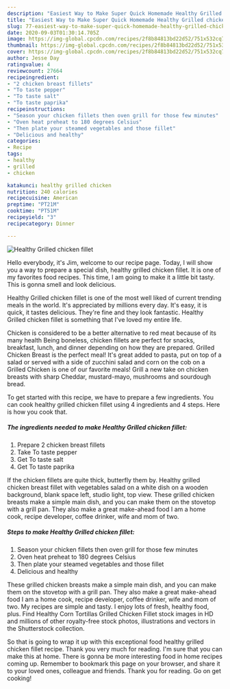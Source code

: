```yaml
---
description: "Easiest Way to Make Super Quick Homemade Healthy Grilled chicken fillet"
title: "Easiest Way to Make Super Quick Homemade Healthy Grilled chicken fillet"
slug: 77-easiest-way-to-make-super-quick-homemade-healthy-grilled-chicken-fillet
date: 2020-09-03T01:30:14.705Z
image: https://img-global.cpcdn.com/recipes/2f8b84813bd22d52/751x532cq70/healthy-grilled-chicken-fillet-recipe-main-photo.jpg
thumbnail: https://img-global.cpcdn.com/recipes/2f8b84813bd22d52/751x532cq70/healthy-grilled-chicken-fillet-recipe-main-photo.jpg
cover: https://img-global.cpcdn.com/recipes/2f8b84813bd22d52/751x532cq70/healthy-grilled-chicken-fillet-recipe-main-photo.jpg
author: Jesse Day
ratingvalue: 4
reviewcount: 27664
recipeingredient:
- "2 chicken breast fillets"
- "To taste pepper"
- "To taste salt"
- "To taste paprika"
recipeinstructions:
- "Season your chicken fillets then oven grill for those few minutes"
- "Oven heat preheat to 180 degrees Celsius"
- "Then plate your steamed vegetables and those fillet"
- "Delicious and healthy"
categories:
- Recipe
tags:
- healthy
- grilled
- chicken

katakunci: healthy grilled chicken 
nutrition: 240 calories
recipecuisine: American
preptime: "PT21M"
cooktime: "PT51M"
recipeyield: "3"
recipecategory: Dinner

---
```



![Healthy Grilled chicken fillet](https://img-global.cpcdn.com/recipes/2f8b84813bd22d52/751x532cq70/healthy-grilled-chicken-fillet-recipe-main-photo.jpg)

Hello everybody, it's Jim, welcome to our recipe page. Today, I will show you a way to prepare a special dish, healthy grilled chicken fillet. It is one of my favorites food recipes. This time, I am going to make it a little bit tasty. This is gonna smell and look delicious.

Healthy Grilled chicken fillet is one of the most well liked of current trending meals in the world. It's appreciated by millions every day. It's easy, it is quick, it tastes delicious. They're fine and they look fantastic. Healthy Grilled chicken fillet is something that I've loved my entire life.

Chicken is considered to be a better alternative to red meat because of its many health Being boneless, chicken fillets are perfect for snacks, breakfast, lunch, and dinner depending on how they are prepared. Grilled Chicken Breast is the perfect meal! It&#39;s great added to pasta, put on top of a salad or served with a side of zucchini salad and corn on the cob on a Grilled Chicken is one of our favorite meals! Grill a new take on chicken breasts with sharp Cheddar, mustard-mayo, mushrooms and sourdough bread.


To get started with this recipe, we have to prepare a few ingredients. You can cook healthy grilled chicken fillet using 4 ingredients and 4 steps. Here is how you cook that.

<!--inarticleads1-->

##### The ingredients needed to make Healthy Grilled chicken fillet:

1. Prepare 2 chicken breast fillets
1. Take To taste pepper
1. Get To taste salt
1. Get To taste paprika


If the chicken fillets are quite thick, butterfly them by. Healthy grilled chicken breast fillet with vegetables salad on a white dish on a wooden background, blank space left, studio light, top view. These grilled chicken breasts make a simple main dish, and you can make them on the stovetop with a grill pan. They also make a great make-ahead food I am a home cook, recipe developer, coffee drinker, wife and mom of two. 

<!--inarticleads2-->

##### Steps to make Healthy Grilled chicken fillet:

1. Season your chicken fillets then oven grill for those few minutes
1. Oven heat preheat to 180 degrees Celsius
1. Then plate your steamed vegetables and those fillet
1. Delicious and healthy


These grilled chicken breasts make a simple main dish, and you can make them on the stovetop with a grill pan. They also make a great make-ahead food I am a home cook, recipe developer, coffee drinker, wife and mom of two. My recipes are simple and tasty. I enjoy lots of fresh, healthy food, plus. Find Healthy Corn Tortillas Grilled Chicken Fillet stock images in HD and millions of other royalty-free stock photos, illustrations and vectors in the Shutterstock collection. 

So that is going to wrap it up with this exceptional food healthy grilled chicken fillet recipe. Thank you very much for reading. I'm sure that you can make this at home. There is gonna be more interesting food in home recipes coming up. Remember to bookmark this page on your browser, and share it to your loved ones, colleague and friends. Thank you for reading. Go on get cooking!
